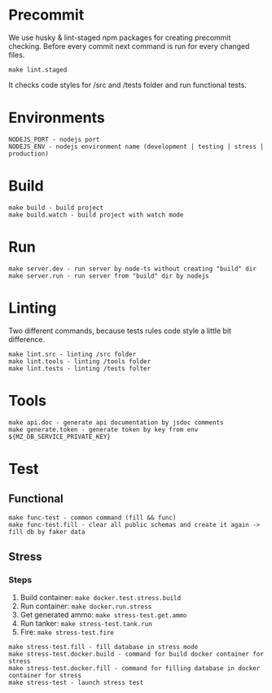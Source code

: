# Precommit
We use husky & lint-staged npm packages for creating precommit checking.
Before every commit next command is run for every changed files.
```
make lint.staged
```
It checks code styles for /src and /tests folder and run functional tests.

# Environments
```
NODEJS_PORT - nodejs port
NODEJS_ENV - nodejs environment name (development | testing | stress | production)
```

# Build
```
make build - build project
make build.watch - build project with watch mode
```

# Run
```
make server.dev - run server by node-ts without creating "build" dir
make server.run - run server from "build" dir by nodejs
```

# Linting
Two different commands, because tests rules code style a little bit difference.
```
make lint.src - linting /src folder
make lint.tools - linting /tools folder
make lint.tests - linting /tests folter
```

# Tools
```
make api.doc - generate api documentation by jsdoc comments
make generate.token - generate token by key from env ${MZ_DB_SERVICE_PRIVATE_KEY}
```

# Test
## Functional
```
make func-test - common command (fill && func)
make func-test.fill - clear all public schemas and create it again -> fill db by faker data
```

## Stress
### Steps
1. Build container: ```make docker.test.stress.build```
2. Run container: ```make docker.run.stress```
3. Get generated ammo: ```make stress-test.get.ammo```
4. Run tanker: ```make stress-test.tank.run```
5. Fire: ```make stress-test.fire```

```
make stress-test.fill - fill database in stress mode
make stress-test.docker.build - command for build docker container for stress
make stress-test.docker.fill - command for filling database in docker container for stress
make stress-test - launch stress test
```
